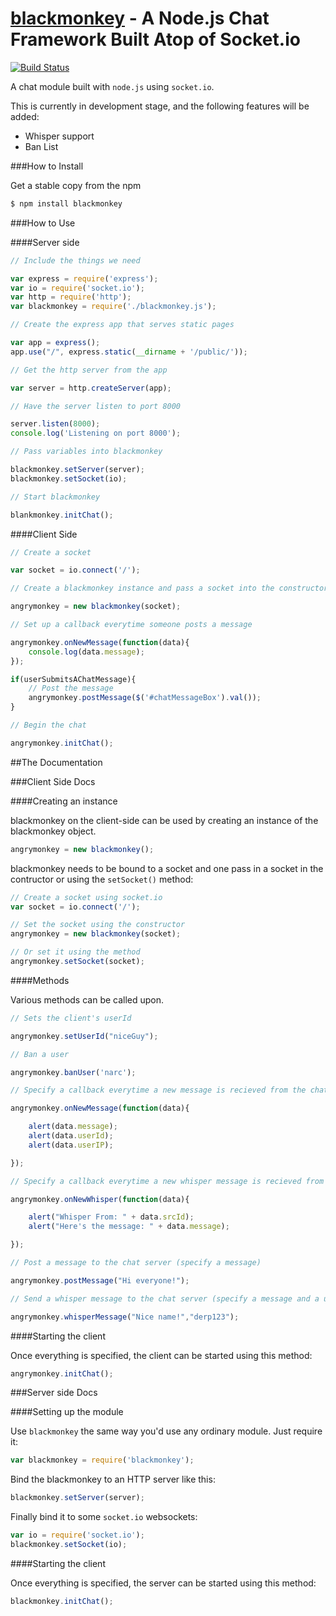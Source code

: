 [blackmonkey]() - A Node.js Chat Framework Built Atop of Socket.io
===============
[![Build Status](https://drone.io/github.com/shrimpboyho/blackmonkey/status.png)](https://drone.io/github.com/shrimpboyho/blackmonkey/latest)

A chat module built with ```node.js``` using ```socket.io```.

This is currently in development stage, and the following features will be added:

* Whisper support
* Ban List

###How to Install

Get a stable copy from the npm

```bash
$ npm install blackmonkey
```

###How to Use

####Server side

```js
// Include the things we need

var express = require('express');
var io = require('socket.io');
var http = require('http');
var blackmonkey = require('./blackmonkey.js');

// Create the express app that serves static pages

var app = express();
app.use("/", express.static(__dirname + '/public/'));

// Get the http server from the app

var server = http.createServer(app);

// Have the server listen to port 8000

server.listen(8000);
console.log('Listening on port 8000');

// Pass variables into blackmonkey

blackmonkey.setServer(server);
blackmonkey.setSocket(io);

// Start blackmonkey

blankmonkey.initChat();
```

####Client Side

```js
// Create a socket

var socket = io.connect('/');

// Create a blackmonkey instance and pass a socket into the constructor

angrymonkey = new blackmonkey(socket);

// Set up a callback everytime someone posts a message

angrymonkey.onNewMessage(function(data){
	console.log(data.message);
});

if(userSubmitsAChatMessage){
	// Post the message
	angrymonkey.postMessage($('#chatMessageBox').val());
}

// Begin the chat

angrymonkey.initChat();
```

##The Documentation

###Client Side Docs

####Creating an instance

blackmonkey on the client-side can be used by creating an instance of the blackmonkey object.

```js
angrymonkey = new blackmonkey();
```

blackmonkey needs to be bound to a socket and one pass in a socket in the contructor or using the ```setSocket()``` method:

```js
// Create a socket using socket.io
var socket = io.connect('/');

// Set the socket using the constructor
angrymonkey = new blackmonkey(socket);

// Or set it using the method
angrymonkey.setSocket(socket);
```

####Methods

Various methods can be called upon.

```js
// Sets the client's userId

angrymonkey.setUserId("niceGuy");
```

```js
// Ban a user

angrymonkey.banUser('narc');
```

```js
// Specify a callback everytime a new message is recieved from the chat server

angrymonkey.onNewMessage(function(data){

	alert(data.message);
	alert(data.userId);
	alert(data.userIP);  

});
```

```js
// Specify a callback everytime a new whisper message is recieved from the chat server

angrymonkey.onNewWhisper(function(data){

	alert("Whisper From: " + data.srcId);
	alert("Here's the message: " + data.message);  

});
```

```js
// Post a message to the chat server (specify a message)

angrymonkey.postMessage("Hi everyone!");
```

```js
// Send a whisper message to the chat server (specify a message and a userId to send to)

angrymonkey.whisperMessage("Nice name!","derp123");
```

####Starting the client

Once everything is specified, the client can be started using this method:

```js
angrymonkey.initChat();
```

###Server side Docs

####Setting up the module

Use ```blackmonkey``` the same way you'd use any ordinary module. Just require it:

```js
var blackmonkey = require('blackmonkey');
```

Bind the blackmonkey to an HTTP server like this:

```js
blackmonkey.setServer(server);
```

Finally bind it to some ```socket.io``` websockets:

```js
var io = require('socket.io');
blackmonkey.setSocket(io);
```
####Starting the client

Once everything is specified, the server can be started using this method:

```js
blackmonkey.initChat();
```
